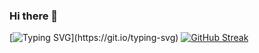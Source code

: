 ### Hi there 👋

<!--
**mgh233/mgh233** is a ✨ _special_ ✨ repository because its `README.md` (this file) appears on your GitHub profile.

Here are some ideas to get you started:

- 🔭 I’m currently working on ...
- 🌱 I’m currently learning ...
- 👯 I’m looking to collaborate on ...
- 🤔 I’m looking for help with ...
- 💬 Ask me about ...
- 📫 How to reach me: ...
- 😄 Pronouns: ...
- ⚡ Fun fact: ...
-->
[![Typing SVG](https://readme-typing-svg.herokuapp.com?font=Fira+Code&size=16&duration=1000&pause=500&color=F76344&multiline=true&width=800&height=100&lines=%E2%9C%A8This+is+mgh233.;%F0%9F%94%ADI'm+currently+a+junior+student+in+BUPT%2C+Beijing%2C+China.;%F0%9F%8C%B1I'm+now+major+in+Software+Engineering.)](https://git.io/typing-svg)
[![GitHub Streak](https://streak-stats.demolab.com?user=mgh233&theme=highcontrast&border_radius=10&card_width=1000)](https://git.io/streak-stats)
